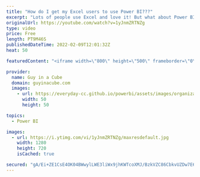 ```yaml
---
title: "How do I get my Excel users to use Power BI???"
excerpt: "Lots of people use Excel and love it! But what about Power BI? Why not use both together? Patrick looks at how Excel users can take advantage of Power BI and may just start using that!  Start in Excel to connect to Power BI datasets https://docs.microsoft.com/power-bi/collaborate-share/service-connect-excel-power-bi-datasets"
originalUrl: https://youtube.com/watch?v=1yJnmZRTNZg
type: video
price: Free
length: PT9M46S
publishedDateTime: 2022-02-09T12:01:32Z
heat: 50

featuredContent: "<iframe width=\"800\" height=\"500\" frameborder=\"0\" src=\"https://www.youtube.com/embed/1yJnmZRTNZg\" allow=\"accelerometer; autoplay; encrypted-media; gyroscope; picture-in-picture\" allowfullscreen></iframe>"

provider:
  name: Guy in a Cube
  domain: guyinacube.com
  images:
    - url: https://everyday-cc.github.io/powerbi/assets/images/organizations/guyinacube.com-50x50.jpg
      width: 50
      height: 50

topics:
  - Power BI

images:
  - url: https://i.ytimg.com/vi/1yJnmZRTNZg/maxresdefault.jpg
    width: 1280
    height: 720
    isCached: true

secured: "gA/Ei+ZE1CsE4OK04BWwylLWE3liWx9jhKWTcoXMJ/BzkVZC86CbkvUZDw7E6DsZUiNzjrgJY5+FN5ovgZcLn/RUzOmNgymOpmWH/sRcnsUw+6l+uzSGVcBXsh51oBDJJisV1yL1BXQq2ImqZYqvP6vIm2JZ9zEaIP0seQ+m1Bk6VmEOcorWGohGIpVjg60WbE/R8bpQI+eBsQVw1x+t7fDCOiRyvTaaM4bfb3wmkNJI8NecoXEMmQCP0BXsb786aC1+dgFTeBr87l4WbvKC9tFqZHmUaIKSFnIi9u8zkSVy113q4mIqFl4QYb46q+SWm0zHzGKOFFn0/5Uz5ZpLUQpmKkLIxL2hwTjvcvQKYxGw1EA/UG7XIiMr0lI3zjOxB8sw9v0Xq7E5BVmc/a7qej+s5Y10NwOyA4RHiAKHF7s=;sDJY8cougAjFNmZy5z23sA=="
---
```


